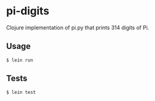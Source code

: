 # pi-digits

Clojure implementation of pi.py that prints 314 digits of Pi.

## Usage

    $ lein run

## Tests

	$ lein test


